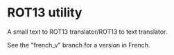 # ROT13 utility
A small text to ROT13 translator/ROT13 to text translator. 

See the "french_v" branch for a version in French.
